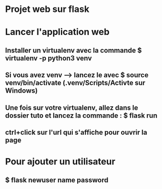 # Projet web sur flask 
# Lancer l'application web
## Installer un virtualenv avec la commande $ virtualenv -p python3 venv  
## Si vous avez venv --> lancez le avec $ source venv/bin/activate (.venv/Scripts/Activte sur Windows)  

## Une fois sur votre virtualenv, allez dans le dossier tuto et lancez la commande : $ flask run  
## ctrl+click sur l'url qui s'affiche pour ouvrir la page  
# Pour ajouter un utilisateur  
## $ flask newuser name password  

